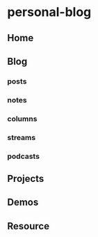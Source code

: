 # personal-blog

## Home

## Blog

### posts

### notes

### columns

### streams

### podcasts

## Projects

## Demos

## Resource
